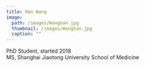 ```yaml
---
title: Han Wang
image: 
  path: /images/Wanghan.jpg
  thumbnail: /images/Wanghan.jpg
  caption: ""
---
```

PhD Student, started 2018  
MS, Shanghai Jiaotong University School of Medicine   